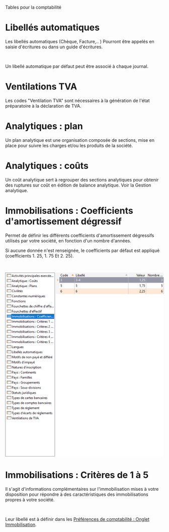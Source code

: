 







Tables pour la comptabilité



# Libellés automatiques


Les libellés automatiques (Chèque, Facture,.. ) Pourront être appelés 
 en saisie d'écritures ou dans un guide d'écritures.


 


Un libellé automatique par défaut peut être associé à chaque journal.


# Ventilations TVA


Les codes "Ventilation TVA" sont nécessaires à la génération 
 de l'état préparatoire à la déclaration de TVA.


# Analytiques : plan


Un plan analytique est une organisation composée de sections, mise en 
 place pour suivre les charges et/ou les produits de la société.


# Analytiques : coûts


Un coût analytique sert à regrouper des sections analytiques pour obtenir 
 des ruptures sur coût en édition de balance analytique. Voir la Gestion 
 analytique.


# Immobilisations : Coefficients d'amortissement dégressif


Permet de définir les différents coefficients d'amortissement dégressifs 
 utilisés par votre société, en fonction d'un nombre d'années.


Si aucune donnée n'est renseignée, le coefficients par défaut est appliqué 
 (coefficients 1. 25, 1. 75 Et 2. 25).


 


![](../../assets/images/TablesReferences/2/CoefficientsAmortissementDegressif.png)


# Immobilisations : Critères de 1 à 5


Il s'agit d'informations complémentaires sur l'immobilisation mises 
 à votre disposition pour répondre à des caractéristiques des immobilisations 
 propres à votre société.


 


Leur libellé est à définir dans les [Préférences 
 de comptabilité : Onglet Immobilisation](../../PreferencesCompta/2-6/OngletImmobilisations.htm).


 


